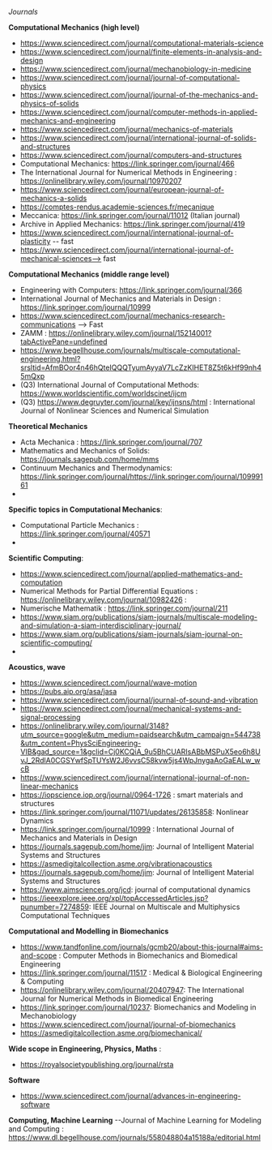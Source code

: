 *Journals*

**Computational Mechanics (high level)**
- https://www.sciencedirect.com/journal/computational-materials-science
- https://www.sciencedirect.com/journal/finite-elements-in-analysis-and-design
- https://www.sciencedirect.com/journal/mechanobiology-in-medicine
- https://www.sciencedirect.com/journal/journal-of-computational-physics
- https://www.sciencedirect.com/journal/journal-of-the-mechanics-and-physics-of-solids
- https://www.sciencedirect.com/journal/computer-methods-in-applied-mechanics-and-engineering
- https://www.sciencedirect.com/journal/mechanics-of-materials
- https://www.sciencedirect.com/journal/international-journal-of-solids-and-structures	
- https://www.sciencedirect.com/journal/computers-and-structures
- Computational Mechanics: https://link.springer.com/journal/466
- The International Journal for Numerical Methods in Engineering : https://onlinelibrary.wiley.com/journal/10970207
- https://www.sciencedirect.com/journal/european-journal-of-mechanics-a-solids
- https://comptes-rendus.academie-sciences.fr/mecanique
- Meccanica: https://link.springer.com/journal/11012 (Italian journal)
- Archive in Applied Mechanics: https://link.springer.com/journal/419
- https://www.sciencedirect.com/journal/international-journal-of-plasticity -- fast
- https://www.sciencedirect.com/journal/international-journal-of-mechanical-sciences--> fast

**Computational Mechanics (middle range level)**
- Engineering with Computers: https://link.springer.com/journal/366
- International Journal of Mechanics and Materials in Design : https://link.springer.com/journal/10999
- https://www.sciencedirect.com/journal/mechanics-research-communications --> Fast
- ZAMM : https://onlinelibrary.wiley.com/journal/15214001?tabActivePane=undefined
- https://www.begellhouse.com/journals/multiscale-computational-engineering.html?srsltid=AfmBOor4n46hQteIQQQTyumAyyaV7LcZzKIHET8Z5t6kHf99nh45mQxp
- (Q3) International Journal of Computational Methods: https://www.worldscientific.com/worldscinet/ijcm
- (Q3) https://www.degruyter.com/journal/key/ijnsns/html : International Journal of Nonlinear Sciences and Numerical Simulation

**Theoretical Mechanics**
- Acta Mechanica : https://link.springer.com/journal/707
- Mathematics and Mechanics of Solids: https://journals.sagepub.com/home/mms
- Continuum Mechanics and Thermodynamics: https://link.springer.com/journal/https://link.springer.com/journal/10999161
- 
**Specific topics in Computational Mechanics**:
- Computational Particle Mechanics : https://link.springer.com/journal/40571
- 
**Scientific Computing**:
- https://www.sciencedirect.com/journal/applied-mathematics-and-computation
- Numerical Methods for Partial Differential Equations : https://onlinelibrary.wiley.com/journal/10982426 : 
- Numerische Mathematik : https://link.springer.com/journal/211
- https://www.siam.org/publications/siam-journals/multiscale-modeling-and-simulation-a-siam-interdisciplinary-journal/
- https://www.siam.org/publications/siam-journals/siam-journal-on-scientific-computing/
- 
**Acoustics, wave**
- https://www.sciencedirect.com/journal/wave-motion
- https://pubs.aip.org/asa/jasa
- https://www.sciencedirect.com/journal/journal-of-sound-and-vibration
- https://www.sciencedirect.com/journal/mechanical-systems-and-signal-processing
- https://onlinelibrary.wiley.com/journal/3148?utm_source=google&utm_medium=paidsearch&utm_campaign=544738&utm_content=PhysSciEngineering-VIB&gad_source=1&gclid=Cj0KCQiA_9u5BhCUARIsABbMSPuX5eo6h8UvJ_2RdlA0CGSYwfSpTUYsW2J6vvsC58kvw5js4WpJnygaAoGaEALw_wcB
- https://www.sciencedirect.com/journal/international-journal-of-non-linear-mechanics
- https://iopscience.iop.org/journal/0964-1726 : smart materials and structures
- https://link.springer.com/journal/11071/updates/26135858: Nonlinear Dynamics
- https://link.springer.com/journal/10999 : International Journal of Mechanics and Materials in Design
- https://journals.sagepub.com/home/jim: Journal of Intelligent Material Systems and Structures
- https://asmedigitalcollection.asme.org/vibrationacoustics
- https://journals.sagepub.com/home/jim: Journal of Intelligent Material Systems and Structures
- https://www.aimsciences.org/jcd: journal of computational dynamics
- https://ieeexplore.ieee.org/xpl/topAccessedArticles.jsp?punumber=7274859: IEEE Journal on Multiscale and Multiphysics Computational Techniques

**Computational and Modelling in Biomechanics**
- https://www.tandfonline.com/journals/gcmb20/about-this-journal#aims-and-scope :  Computer Methods in Biomechanics and Biomedical Engineering
- https://link.springer.com/journal/11517 : Medical & Biological Engineering & Computing
- https://onlinelibrary.wiley.com/journal/20407947: The International Journal for Numerical Methods in Biomedical Engineering 
- https://link.springer.com/journal/10237: Biomechanics and Modeling in Mechanobiology
- https://www.sciencedirect.com/journal/journal-of-biomechanics
- https://asmedigitalcollection.asme.org/biomechanical/

**Wide scope in Engineering, Physics, Maths** :
- https://royalsocietypublishing.org/journal/rsta

**Software**
- https://www.sciencedirect.com/journal/advances-in-engineering-software

**Computing, Machine Learning**
--Journal of Machine Learning for Modeling and Computing : https://www.dl.begellhouse.com/journals/558048804a15188a/editorial.html




